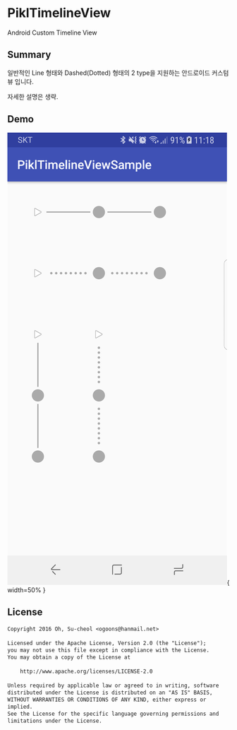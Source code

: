 # PiklTimelineView

Android Custom Timeline View

## Summary

일반적인 Line 형태와 Dashed(Dotted) 형태의 2 type을 지원하는 안드로이드 커스텀 뷰 입니다.

자세한 설명은 생략.

## Demo

![PiklTimelineView Demo](./demo/demo.png){ width=50% }

## License

```
Copyright 2016 Oh, Su-cheol <ogoons@hanmail.net>

Licensed under the Apache License, Version 2.0 (the "License");
you may not use this file except in compliance with the License.
You may obtain a copy of the License at

    http://www.apache.org/licenses/LICENSE-2.0

Unless required by applicable law or agreed to in writing, software
distributed under the License is distributed on an "AS IS" BASIS,
WITHOUT WARRANTIES OR CONDITIONS OF ANY KIND, either express or implied.
See the License for the specific language governing permissions and
limitations under the License.
```
